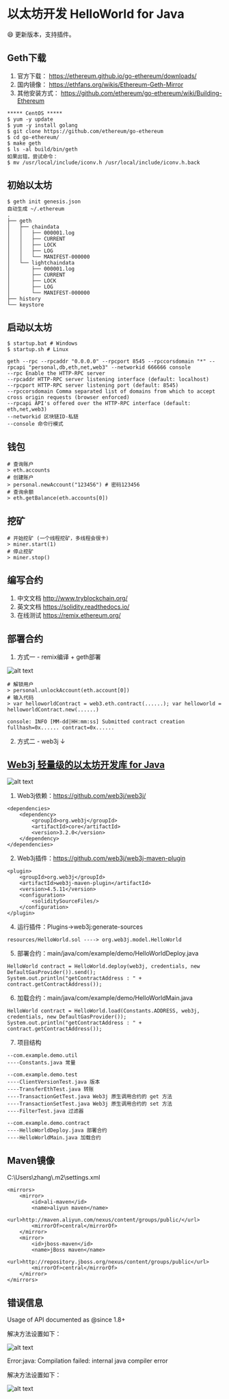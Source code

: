 # 以太坊开发 HelloWorld for Java
:smile: 更新版本，支持插件。

## Geth下载
1. 官方下载：
https://ethereum.github.io/go-ethereum/downloads/
2. 国内镜像：
https://ethfans.org/wikis/Ethereum-Geth-Mirror
3. 其他安装方式：
https://github.com/ethereum/go-ethereum/wiki/Building-Ethereum
```
***** CentOS *****
$ yum -y update
$ yum -y install golang
$ git clone https://github.com/ethereum/go-ethereum
$ cd go-ethereum/
$ make geth
$ ls -al build/bin/geth
如果出错，尝试命令：
$ mv /usr/local/include/iconv.h /usr/local/include/iconv.h.back
```

## 初始以太坊
```
$ geth init genesis.json
自动生成 ~/.ethereum
.
├── geth
│   ├── chaindata
│   │   ├── 000001.log
│   │   ├── CURRENT
│   │   ├── LOCK
│   │   ├── LOG
│   │   └── MANIFEST-000000
│   └── lightchaindata
│       ├── 000001.log
│       ├── CURRENT
│       ├── LOCK
│       ├── LOG
│       └── MANIFEST-000000
├── history
└── keystore
```

## 启动以太坊
```
$ startup.bat # Windows
$ startup.sh # Linux

geth --rpc --rpcaddr "0.0.0.0" --rpcport 8545 --rpccorsdomain "*" --rpcapi "personal,db,eth,net,web3" --networkid 666666 console
--rpc Enable the HTTP-RPC server
--rpcaddr HTTP-RPC server listening interface (default: localhost)
--rpcport HTTP-RPC server listening port (default: 8545)
--rpccorsdomain Comma separated list of domains from which to accept cross origin requests (browser enforced)
--rpcapi API's offered over the HTTP-RPC interface (default: eth,net,web3)
--networkid 区块链ID-私链
--console 命令行模式
```

## 钱包
```
# 查询账户
> eth.accounts
# 创建账户
> personal.newAccount("123456") # 密码123456
# 查询余额
> eth.getBalance(eth.accounts[0])
```

## 挖矿
```
# 开始挖矿 (一个线程挖矿，多线程会很卡)
> miner.start(1)
# 停止挖矿
> miner.stop()
```

## 编写合约
1. 中文文档 http://www.tryblockchain.org/
2. 英文文档 https://solidity.readthedocs.io/
3. 在线测试 https://remix.ethereum.org/

## 部署合约
1. 方式一 - remix编译 + geth部署

![alt text](docs/1.png)

```
# 解锁用户
> personal.unlockAccount(eth.account[0])
# 输入代码
> var helloworldContract = web3.eth.contract(......); var helloworld = helloworldContract.new(......)

console: INFO [MM-dd|HH:mm:ss] Submitted contract creation              fullhash=0x...... contract=0x......
```

2. 方式二 - web3j ↓

## [Web3j 轻量级的以太坊开发库 for Java](https://web3j.github.io/web3j/)

![alt text](docs/2.png)

1. Web3j依赖：https://github.com/web3j/web3j/
```
<dependencies>
	<dependency>
		<groupId>org.web3j</groupId>
		<artifactId>core</artifactId>
		<version>3.2.0</version>
	</dependency>
</dependencies>
```

2. Web3j插件：https://github.com/web3j/web3j-maven-plugin
```
<plugin>
    <groupId>org.web3j</groupId>
    <artifactId>web3j-maven-plugin</artifactId>
    <version>4.5.11</version>
    <configuration>
        <soliditySourceFiles/>
    </configuration>
</plugin>
```

4. 运行插件：Plugins->web3j:generate-sources
```
resources/HelloWorld.sol ----> org.web3j.model.HelloWorld
```

5. 部署合约：main/java/com/example/demo/HelloWorldDeploy.java
```
HelloWorld contract = HelloWorld.deploy(web3j, credentials, new DefaultGasProvider()).send();
System.out.println("getContractAddress : " + contract.getContractAddress());
```

6. 加载合约：main/java/com/example/demo/HelloWorldMain.java
```
HelloWorld contract = HelloWorld.load(Constants.ADDRESS, web3j, credentials, new DefaultGasProvider());
System.out.println("getContractAddress : " + contract.getContractAddress());
```

7. 项目结构
```
--com.example.demo.util
----Constants.java 常量

--com.example.demo.test
----ClientVersionTest.java 版本
----TransferEthTest.java 转账
----TransactionGetTest.java Web3j 原生调用合约的 get 方法
----TransactionSetTest.java Web3j 原生调用合约的 set 方法
----FilterTest.java 过滤器

--com.example.demo.contract
----HelloWorldDeploy.java 部署合约
----HelloWorldMain.java 加载合约
```

## Maven镜像
C:\\Users\\zhang\\.m2\\settings.xml
```
<mirrors>
    <mirror>
        <id>ali-maven</id>
        <name>aliyun maven</name>
        <url>http://maven.aliyun.com/nexus/content/groups/public/</url>
        <mirrorOf>central</mirrorOf>
    </mirror>
    <mirror>
        <id>jboss-maven</id>
        <name>jBoss maven</name>
        <url>http://repository.jboss.org/nexus/content/groups/public</url>
        <mirrorOf>central</mirrorOf>
    </mirror>
</mirrors>
```

## 错误信息
Usage of API documented as @since 1.8+

解决方法设置如下：

![alt text](docs/3.png)

Error:java: Compilation failed: internal java compiler error

解决方法设置如下：

![alt text](docs/4.png)